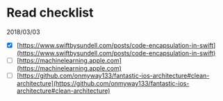 # Read checklist
2018/03/03
- [x] [https://www.swiftbysundell.com/posts/code-encapsulation-in-swift](https://www.swiftbysundell.com/posts/code-encapsulation-in-swift)
- [ ] [https://machinelearning.apple.com](https://machinelearning.apple.com)
- [ ] [https://github.com/onmyway133/fantastic-ios-architecture#clean-architecture](https://github.com/onmyway133/fantastic-ios-architecture#clean-architecture)
